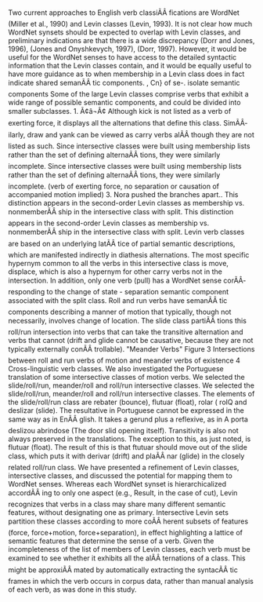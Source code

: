 Two current approaches to English verb classiÃÂ­ fications are WordNet (Miller et al., 1990) and Levin classes (Levin, 1993).
It is not clear how much WordNet synsets should be expected to overlap with Levin classes, and preliminary indications are that there is a wide discrepancy (Dorr and Jones, 1996), (Jones and Onyshkevych, 1997), (Dorr, 1997).
However, it would be useful for the WordNet senses to have access to the detailed syntactic information that the Levin classes contain, and it would be equally useful to have more guidance as to when membership in a Levin class does in fact indicate shared semanÃÂ­ tic components.
, Cn} of se-.
isolate semantic components Some of the large Levin classes comprise verbs that exhibit a wide range of possible semantic components, and could be divided into smaller subclasses.
1.
Ã¢â¬Â¢ Although kick is not listed as a verb of exerting force, it displays all the alternations that define this class.
SimÃÂ­ ilarly, draw and yank can be viewed as carry verbs alÃÂ­ though they are not listed as such.
Since intersective classes were built using membership lists rather than the set of defining alternaÃÂ­ tions, they were similarly incomplete.
Since intersective classes were built using membership lists rather than the set of defining alternaÃÂ­ tions, they were similarly incomplete.
(verb of exerting force, no separation or causation of accompanied motion implied) 3.
Nora pushed the branches apart..
This distinction appears in the second-order Levin classes as membership vs. nonmemberÃÂ­ ship in the intersective class with split.
This distinction appears in the second-order Levin classes as membership vs. nonmemberÃÂ­ ship in the intersective class with split.
Levin verb classes are based on an underlying latÃÂ­ tice of partial semantic descriptions, which are manifested indirectly in diathesis alternations.
The most specific hypernym common to all the verbs in this intersective class is move, displace, which is also a hypernym for other carry verbs not in the intersection.
In addition, only one verb (pull) has a WordNet sense corÃÂ­ responding to the change of state - separation semantic component associated with the split class.
Roll and run verbs have semanÃÂ­ tic components describing a manner of motion that typically, though not necessarily, involves change of location.
The slide class partiÃÂ­ tions this roll/run intersection into verbs that can take the transitive alternation and verbs that cannot (drift and glide cannot be causative, because they are not typically externally conÃÂ­ trollable).
"Meander Verbs" Figure 3 Intersections between roll and run verbs of motion and meander verbs of existence 4 Cross-linguistic verb classes.
We also investigated the Portuguese translation of some intersective classes of motion verbs.
We selected the slide/roll/run, meander/roll and roll/run intersective classes.
We selected the slide/roll/run, meander/roll and roll/run intersective classes.
The elements of the slide/roll/run class are rebater (bounce), flutuar (float), rolar ( rolQ and deslizar (slide).
The resultative in Portuguese cannot be expressed in the same way as in EnÃÂ­ glish.
It takes a gerund plus a reflexive, as in A porta deslizou abrindose (The door slid opening itself).
Transitivity is also not always preserved in the translations.
The exception to this, as just noted, is flutuar (float).
The result of this is that ftutuar should move out of the slide class, which puts it with derivar (drift) and plaÃÂ­ nar (glide) in the closely related roll/run class.
We have presented a refinement of Levin classes, intersective classes, and discussed the potential for mapping them to WordNet senses.
Whereas each WordNet synset is hierarchicalized accordÃÂ­ ing to only one aspect (e.g., Result, in the case of cut), Levin recognizes that verbs in a class may share many different semantic features, without designating one as primary.
Intersective Levin sets partition these classes according to more coÃÂ­ herent subsets of features (force, force+motion, force+separation), in effect highlighting a lattice of semantic features that determine the sense of a verb.
Given the incompleteness of the list of members of Levin classes, each verb must be examined to see whether it exhibits all the alÃÂ­ ternations of a class.
This might be approxiÃÂ­ mated by automatically extracting the syntacÃÂ­ tic frames in which the verb occurs in corpus data, rather than manual analysis of each verb, as was done in this study.